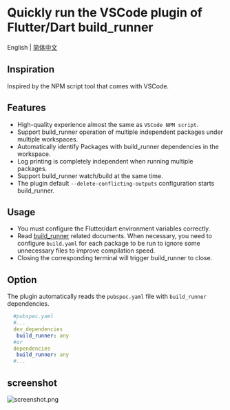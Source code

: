 # Quickly run the VSCode plugin of Flutter/Dart build_runner

English | [简体中文](https://github.com/xiankaiqun/vscode-build-runner/blob/master/README_zh.md)

## Inspiration

Inspired by the NPM script tool that comes with VSCode.

## Features

- High-quality experience almost the same as `VSCode NPM script`.
- Support build_runner operation of multiple independent packages under multiple workspaces.
- Automatically identify Packages with build_runner dependencies in the workspace.
- Log printing is completely independent when running multiple packages.
- Support build_runner watch/build at the same time.
- The plugin default `--delete-conflicting-outputs` configuration starts build_runner.

## Usage

- You must configure the Flutter/dart environment variables correctly.
- Read [build_runner](https://github.com/dart-lang/build/tree/master/build_runner) related documents. When necessary, you need to configure `build.yaml` for each package to be run to ignore some unnecessary files to improve compilation speed.
- Closing the corresponding terminal will trigger build_runner to close.

## Option

The plugin automatically reads the `pubspec.yaml` file with `build_runner` dependencies.

```yaml
  #pubspec.yaml
  #...
  dev_dependencies
   build_runner: any
  #or
  dependencies
   build_runner: any
  #...
```

## screenshot

![screenshot.png](https://ftp.bmp.ovh/imgs/2021/04/070cb16d017ee66c.png)
